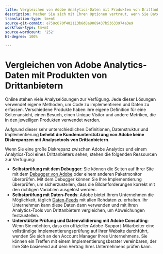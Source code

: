 ```yaml
---
title: Vergleichen von Adobe Analytics-Daten mit Produkten von Drittanbietern
description: Machen Sie sich mit Ihren Optionen vertraut, wenn Sie Daten in Adobe Analytics direkt mit Daten vergleichen, die von anderen Analytics-Lösungen erfasst wurden.
translation-type: tm+mt
source-git-commit: e758c070f402113b6d8a9069437b53633974a3e9
workflow-type: tm+mt
source-wordcount: '252'
ht-degree: 100%

---
```



# Vergleichen von Adobe Analytics-Daten mit Produkten von Drittanbietern

Online stehen viele Analyselösungen zur Verfügung. Jede dieser Lösungen verwendet eigene Methoden, um Code zu implementieren und Daten zu erfassen. Verschiedene Produkte haben ihre eigene Definition für eine Seitenansicht, einen Besuch, einen Unique Visitor und andere Metriken, die in den jeweiligen Produkten verwendet werden.

Aufgrund dieser sehr unterschiedlichen Definitionen, Datenstruktur und Implementierung **behebt die Kundenunterstützung von Adobe keine Diskrepanzen mit Analysetools von Drittanbietern.**

Wenn Sie eine große Diskrepanz zwischen Adobe Analytics und einem Analytics-Tool eines Drittanbieters sehen, stehen die folgenden Ressourcen zur Verfügung:

* **Selbstprüfung mit dem Debugger**: Sie können die Seiten auf Ihrer Site mit dem [Debugger von Adobe](https://docs.adobe.com/content/help/de-DE/debugger/using/experience-cloud-debugger.html) oder einem anderen Paketmonitor überprüfen. Mit dem Debugger können Sie Ihre Implementierung überprüfen, um sicherzustellen, dass die Bildanforderungen korrekt mit den richtigen Variablen ausgelöst werden.
* **Selbstprüfung mit Daten-Feeds**: Adobe bietet Ihrem Unternehmen die Möglichkeit, täglich [Daten-Feeds](/help/export/analytics-data-feed/data-feed-overview.md) mit allen Rohdaten zu erhalten. Ihr Unternehmen kann diese Daten dann verwenden und mit Ihren Analytics-Tools von Drittanbietern vergleichen, um Abweichungen festzustellen.
* **Unterstützte Prüfung und Datenvalidierung mit Adobe Consulting**: Wenn Sie möchten, dass ein offizieller Adobe-Support-Mitarbeiter eine vollständige Implementierungsprüfung auf Ihrer Website durchführt, wenden Sie sich an den Account Manager Ihres Unternehmens. Sie können ein Treffen mit einem Implementierungsberater vereinbaren, der Ihre Site basierend auf dem Vertrag Ihres Unternehmens prüfen kann.
